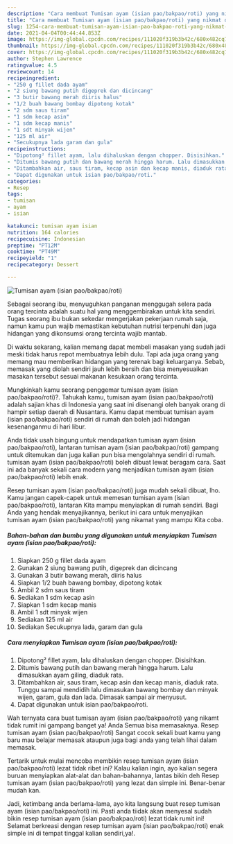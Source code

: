 ```yaml
---
description: "Cara membuat Tumisan ayam (isian pao/bakpao/roti) yang nikmat dan Mudah Dibuat"
title: "Cara membuat Tumisan ayam (isian pao/bakpao/roti) yang nikmat dan Mudah Dibuat"
slug: 1254-cara-membuat-tumisan-ayam-isian-pao-bakpao-roti-yang-nikmat-dan-mudah-dibuat
date: 2021-04-04T00:44:44.853Z
image: https://img-global.cpcdn.com/recipes/111020f319b3b42c/680x482cq70/tumisan-ayam-isian-paobakpaoroti-foto-resep-utama.jpg
thumbnail: https://img-global.cpcdn.com/recipes/111020f319b3b42c/680x482cq70/tumisan-ayam-isian-paobakpaoroti-foto-resep-utama.jpg
cover: https://img-global.cpcdn.com/recipes/111020f319b3b42c/680x482cq70/tumisan-ayam-isian-paobakpaoroti-foto-resep-utama.jpg
author: Stephen Lawrence
ratingvalue: 4.5
reviewcount: 14
recipeingredient:
- "250 g fillet dada ayam"
- "2 siung bawang putih digeprek dan dicincang"
- "3 butir bawang merah diiris halus"
- "1/2 buah bawang bombay dipotong kotak"
- "2 sdm saus tiram"
- "1 sdm kecap asin"
- "1 sdm kecap manis"
- "1 sdt minyak wijen"
- "125 ml air"
- "Secukupnya lada garam dan gula"
recipeinstructions:
- "Dipotong² fillet ayam, lalu dihaluskan dengan chopper. Disisihkan."
- "Ditumis bawang putih dan bawang merah hingga harum. Lalu dimasukkan ayam giling, diaduk rata."
- "Ditambahkan air, saus tiram, kecap asin dan kecap manis, diaduk rata. Tunggu sampai mendidih lalu dimasukan bawang bombay dan minyak wijen, garam, gula dan lada. Dimasak sampai air menyusut."
- "Dapat digunakan untuk isian pao/bakpao/roti."
categories:
- Resep
tags:
- tumisan
- ayam
- isian

katakunci: tumisan ayam isian 
nutrition: 164 calories
recipecuisine: Indonesian
preptime: "PT12M"
cooktime: "PT49M"
recipeyield: "1"
recipecategory: Dessert

---
```



![Tumisan ayam (isian pao/bakpao/roti)](https://img-global.cpcdn.com/recipes/111020f319b3b42c/680x482cq70/tumisan-ayam-isian-paobakpaoroti-foto-resep-utama.jpg)

Sebagai seorang ibu, menyuguhkan panganan menggugah selera pada orang tercinta adalah suatu hal yang menggembirakan untuk kita sendiri. Tugas seorang ibu bukan sekedar mengerjakan pekerjaan rumah saja, namun kamu pun wajib memastikan kebutuhan nutrisi terpenuhi dan juga hidangan yang dikonsumsi orang tercinta wajib mantab.

Di waktu  sekarang, kalian memang dapat membeli masakan yang sudah jadi meski tidak harus repot membuatnya lebih dulu. Tapi ada juga orang yang memang mau memberikan hidangan yang terenak bagi keluarganya. Sebab, memasak yang diolah sendiri jauh lebih bersih dan bisa menyesuaikan masakan tersebut sesuai makanan kesukaan orang tercinta. 



Mungkinkah kamu seorang penggemar tumisan ayam (isian pao/bakpao/roti)?. Tahukah kamu, tumisan ayam (isian pao/bakpao/roti) adalah sajian khas di Indonesia yang saat ini disenangi oleh banyak orang di hampir setiap daerah di Nusantara. Kamu dapat membuat tumisan ayam (isian pao/bakpao/roti) sendiri di rumah dan boleh jadi hidangan kesenanganmu di hari libur.

Anda tidak usah bingung untuk mendapatkan tumisan ayam (isian pao/bakpao/roti), lantaran tumisan ayam (isian pao/bakpao/roti) gampang untuk ditemukan dan juga kalian pun bisa mengolahnya sendiri di rumah. tumisan ayam (isian pao/bakpao/roti) boleh dibuat lewat beragam cara. Saat ini ada banyak sekali cara modern yang menjadikan tumisan ayam (isian pao/bakpao/roti) lebih enak.

Resep tumisan ayam (isian pao/bakpao/roti) juga mudah sekali dibuat, lho. Kamu jangan capek-capek untuk memesan tumisan ayam (isian pao/bakpao/roti), lantaran Kita mampu menyiapkan di rumah sendiri. Bagi Anda yang hendak menyajikannya, berikut ini cara untuk menyajikan tumisan ayam (isian pao/bakpao/roti) yang nikamat yang mampu Kita coba.

<!--inarticleads1-->

##### Bahan-bahan dan bumbu yang digunakan untuk menyiapkan Tumisan ayam (isian pao/bakpao/roti):

1. Siapkan 250 g fillet dada ayam
1. Gunakan 2 siung bawang putih, digeprek dan dicincang
1. Gunakan 3 butir bawang merah, diiris halus
1. Siapkan 1/2 buah bawang bombay, dipotong kotak
1. Ambil 2 sdm saus tiram
1. Sediakan 1 sdm kecap asin
1. Siapkan 1 sdm kecap manis
1. Ambil 1 sdt minyak wijen
1. Sediakan 125 ml air
1. Sediakan Secukupnya lada, garam dan gula




<!--inarticleads2-->

##### Cara menyiapkan Tumisan ayam (isian pao/bakpao/roti):

1. Dipotong² fillet ayam, lalu dihaluskan dengan chopper. Disisihkan.
1. Ditumis bawang putih dan bawang merah hingga harum. Lalu dimasukkan ayam giling, diaduk rata.
1. Ditambahkan air, saus tiram, kecap asin dan kecap manis, diaduk rata. Tunggu sampai mendidih lalu dimasukan bawang bombay dan minyak wijen, garam, gula dan lada. Dimasak sampai air menyusut.
1. Dapat digunakan untuk isian pao/bakpao/roti.




Wah ternyata cara buat tumisan ayam (isian pao/bakpao/roti) yang nikamt tidak rumit ini gampang banget ya! Anda Semua bisa memasaknya. Resep tumisan ayam (isian pao/bakpao/roti) Sangat cocok sekali buat kamu yang baru mau belajar memasak ataupun juga bagi anda yang telah lihai dalam memasak.

Tertarik untuk mulai mencoba membikin resep tumisan ayam (isian pao/bakpao/roti) lezat tidak ribet ini? Kalau kalian ingin, ayo kalian segera buruan menyiapkan alat-alat dan bahan-bahannya, lantas bikin deh Resep tumisan ayam (isian pao/bakpao/roti) yang lezat dan simple ini. Benar-benar mudah kan. 

Jadi, ketimbang anda berlama-lama, ayo kita langsung buat resep tumisan ayam (isian pao/bakpao/roti) ini. Pasti anda tiidak akan menyesal sudah bikin resep tumisan ayam (isian pao/bakpao/roti) lezat tidak rumit ini! Selamat berkreasi dengan resep tumisan ayam (isian pao/bakpao/roti) enak simple ini di tempat tinggal kalian sendiri,ya!.

